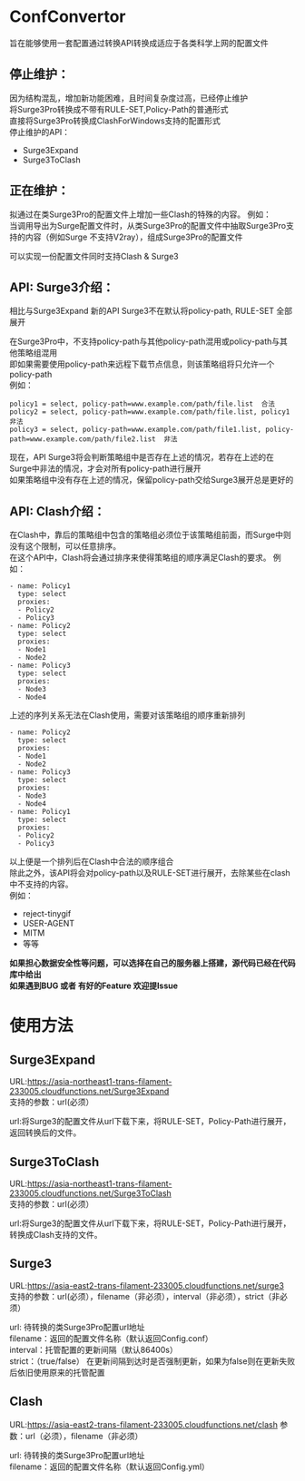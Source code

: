 # ConfConvertor
旨在能够使用一套配置通过转换API转换成适应于各类科学上网的配置文件

## 停止维护：  
因为结构混乱，增加新功能困难，且时间复杂度过高，已经停止维护  
将Surge3Pro转换成不带有RULE-SET,Policy-Path的普通形式  
直接将Surge3Pro转换成ClashForWindows支持的配置形式  
停止维护的API：  
* Surge3Expand  
* Surge3ToClash



## 正在维护：
拟通过在类Surge3Pro的配置文件上增加一些Clash的特殊的内容。
例如：  
当调用导出为Surge配置文件时，从类Surge3Pro的配置文件中抽取Surge3Pro支持的内容（例如Surge 不支持V2ray），组成Surge3Pro的配置文件

可以实现一份配置文件同时支持Clash & Surge3

## API: Surge3介绍：  
相比与Surge3Expand 新的API Surge3不在默认将policy-path, RULE-SET 全部展开  

在Surge3Pro中，不支持policy-path与其他policy-path混用或policy-path与其他策略组混用  
即如果需要使用policy-path来远程下载节点信息，则该策略组将只允许一个policy-path  
例如：  
```
policy1 = select, policy-path=www.example.com/path/file.list  合法  
policy2 = select, policy-path=www.example.com/path/file.list, policy1  非法  
policy3 = select, policy-path=www.example.com/path/file1.list, policy-path=www.example.com/path/file2.list  非法  
```
现在，API Surge3将会判断策略组中是否存在上述的情况，若存在上述的在Surge中非法的情况，才会对所有policy-path进行展开  
如果策略组中没有存在上述的情况，保留policy-path交给Surge3展开总是更好的

## API: Clash介绍：  
在Clash中，靠后的策略组中包含的策略组必须位于该策略组前面，而Surge中则没有这个限制，可以任意排序。  
在这个API中，Clash将会通过排序来使得策略组的顺序满足Clash的要求。
例如：  
```
- name: Policy1
  type: select
  proxies:
  - Policy2
  - Policy3
- name: Policy2
  type: select
  proxies:
  - Node1
  - Node2
- name: Policy3
  type: select
  proxies:
  - Node3
  - Node4
```
上述的序列关系无法在Clash使用，需要对该策略组的顺序重新排列
```
- name: Policy2
  type: select
  proxies:
  - Node1
  - Node2
- name: Policy3
  type: select
  proxies:
  - Node3
  - Node4
- name: Policy1
  type: select
  proxies:
  - Policy2
  - Policy3
```
以上便是一个排列后在Clash中合法的顺序组合  
除此之外，该API将会对policy-path以及RULE-SET进行展开，去除某些在clash中不支持的内容。  
例如：  
* reject-tinygif
* USER-AGENT
* MITM
* 等等




**如果担心数据安全性等问题，可以选择在自己的服务器上搭建，源代码已经在代码库中给出**  
**如果遇到BUG 或者 有好的Feature 欢迎提Issue**

# 使用方法
## Surge3Expand
URL:https://asia-northeast1-trans-filament-233005.cloudfunctions.net/Surge3Expand  
支持的参数：url(必须）

url:将Surge3的配置文件从url下载下来，将RULE-SET，Policy-Path进行展开，返回转换后的文件。

## Surge3ToClash
URL:https://asia-northeast1-trans-filament-233005.cloudfunctions.net/Surge3ToClash  
支持的参数：url(必须）

url:将Surge3的配置文件从url下载下来，将RULE-SET，Policy-Path进行展开，转换成Clash支持的文件。

## Surge3
URL:https://asia-east2-trans-filament-233005.cloudfunctions.net/surge3  
支持的参数：url(必须），filename（非必须），interval（非必须），strict（非必须）

url: 待转换的类Surge3Pro配置url地址  
filename：返回的配置文件名称（默认返回Config.conf）  
interval：托管配置的更新间隔（默认86400s）  
strict：（true/false）  在更新间隔到达时是否强制更新，如果为false则在更新失败后依旧使用原来的托管配置

## Clash
URL:https://asia-east2-trans-filament-233005.cloudfunctions.net/clash
参数：url（必须），filename（非必须）

url: 待转换的类Surge3Pro配置url地址  
filename：返回的配置文件名称（默认返回Config.yml）  